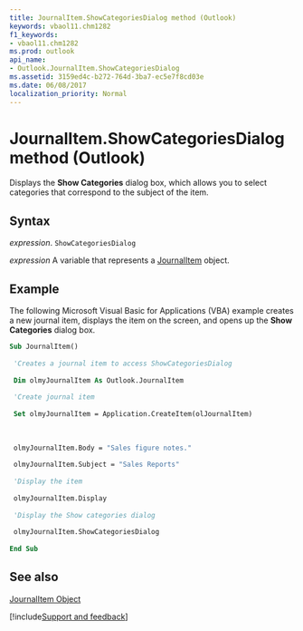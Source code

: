 ```yaml
---
title: JournalItem.ShowCategoriesDialog method (Outlook)
keywords: vbaol11.chm1282
f1_keywords:
- vbaol11.chm1282
ms.prod: outlook
api_name:
- Outlook.JournalItem.ShowCategoriesDialog
ms.assetid: 3159ed4c-b272-764d-3ba7-ec5e7f8cd03e
ms.date: 06/08/2017
localization_priority: Normal
---
```



# JournalItem.ShowCategoriesDialog method (Outlook)

Displays the  **Show Categories** dialog box, which allows you to select categories that correspond to the subject of the item.


## Syntax

_expression_. `ShowCategoriesDialog`

_expression_ A variable that represents a [JournalItem](Outlook.JournalItem.md) object.


## Example

The following Microsoft Visual Basic for Applications (VBA) example creates a new journal item, displays the item on the screen, and opens up the  **Show Categories** dialog box.


```vb
Sub JournalItem() 
 
 'Creates a journal item to access ShowCategoriesDialog 
 
 Dim olmyJournalItem As Outlook.JournalItem 
 
 'Create journal item 
 
 Set olmyJournalItem = Application.CreateItem(olJournalItem) 
 
 
 
 olmyJournalItem.Body = "Sales figure notes." 
 
 olmyJournalItem.Subject = "Sales Reports" 
 
 'Display the item 
 
 olmyJournalItem.Display 
 
 'Display the Show categories dialog 
 
 olmyJournalItem.ShowCategoriesDialog 
 
End Sub
```


## See also


[JournalItem Object](Outlook.JournalItem.md)

[!include[Support and feedback](~/includes/feedback-boilerplate.md)]